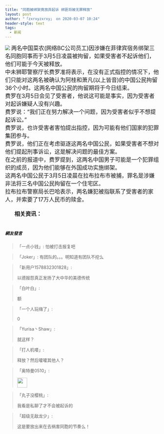```yaml
---
title: "同胞被绑架竟放弃起诉 绑匪将被无罪释放"
layout: post
author: "「zxrxyzxrxy」 on 2020-03-07 10:24"
header-style: text
tags:
  - 新闻
---
```


<img src="http://images.feileyuan.com/images/ueditor/2020030711290000031410.jpg">
<span style="font-size: 18px;">两名中国菜农(网络BC公司员工)因涉嫌在菲律宾宿务绑架三名同胞同事而于3月5日凌晨被拘留，如果受害者不起诉他们，他们可能于今天被释放。</span>
<br>
<span style="font-size: 18px;">中未狮耶警察厅长费罗准将表示，在没有正式指控的情况下，他们只能对这两名被确认为阿桂和萧凡(以上皆音)的中国公民拘留36个小时。这两名中国公民的拘留期将于今日结束。</span>
<br>
<span style="font-size: 18px;">费罗在3月5日会见了受害者，他说这可能是事实，因为受害者对起诉嫌疑人没有兴趣。</span>
<br>
<span style="font-size: 18px;">费罗说：“我们正在努力解决一个问题，因为受害者似乎不想提起诉讼。”</span>
<br>
<span style="font-size: 18px;">费罗说，也许受害者害怕提出指控，因为可能有他们国家的犯罪集团参与。</span>
<br>
<span style="font-size: 18px;">费罗说，他们正在考虑驱逐这两名中国公民，如果受害者不想对他们提起刑事诉讼，这是解决问题的最佳方案。</span>
<br>
<span style="font-size: 18px;">在之前的报道中，费罗提到，这两名中国男子可能是一个犯罪组织的成员，因为他们能够在外国成功实施绑架。</span>
<br>
<span style="font-size: 18px;">这两名中国公民于3月5日凌晨在拉布拉布市被捕，罪名是涉嫌非法将三名中国公民拘留在一个住宅区。</span>
<br>
<span style="font-size: 18px;">拉布拉布警察局长巴哈表示，两名嫌犯被指联系了受害者的家人，并索要了17万人民币的赎金。<br><br>&nbsp; &nbsp; &nbsp; <strong>相关资讯：</strong><br>&nbsp; &nbsp; &nbsp; </span>
<input type="hidden" value="菲乐园提供">

##### 網友發言 
> 「一点小钱」:
> 怕被打击报复吧

> 「Joker」:
> 有团队的。。。明知道有团队不挖么

> 「新用户1578832301828」:
> <p>以德报怨真正发扬了大中华的美德传统</p>

> 「白叶白」:
> <p>额</p>

> 「一个人玩嗨了」:
> <p>0</p>

> 「Yurisa丶Shaw」:
> <p>就这样？</p>

> 「打人机喽」:
> <p>释放？然后嚯嚯其他人？</p>

> 「奥特曼0510」:
> <p><img src="http://images.feileyuan.com/images/ueditor/dialogs/emotion/images/default/df_031.gif" width="32" height="32"></p>

> 「丸子没樱桃」:
> <p>我看是私聊了才不会被起诉的</p>

> 「超级无敌龙少」:
> <p>这是要放出来在去祸害同胞的节奏么！</p>


